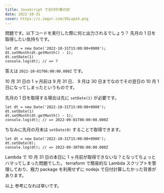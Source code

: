 ```yaml
---
title: JavaScript で日付計算の妙
date: 2022-10-31
cover: https://i.imgur.com/VbLapz4.png
---
```


問題です。以下コードを実行した際に何と出力されるでしょう？
先月の 1 日を取得したい気持ちです。

```nodejs
let dt = new Date('2022-10-31T15:00:00+0900');
dt.setMonth(dt.getMonth() - 1);
dt.setDate(1)
console.log(dt); // => ?
```

<!-- more -->

答えは `2022-10-01T06:00:00.000Z` です。

10 月 31 日の 1 ヶ月前は 9 月 31 日、
9 月は 30 日までなのでその翌日の 10 月 1 日になってしまったというものです。

先月の 1 日を取得する場合は先に `setDate(1)` が必要です。

```nodejs
let dt = new Date('2022-10-31T15:00:00+0900');
dt.setDate(1)
dt.setMonth(dt.getMonth() - 1);
console.log(dt); // => 2022-09-01T06:00:00.000Z
```

ちなみに先月の月末は `setDate(0)` することで取得できます。

```nodejs
let dt = new Date('2022-10-31T15:00:00+0900');
dt.setDate(0);
console.log(dt); // => 2022-09-30T06:00:00.000Z
```

Lambda で 10 月 31 日の本日に 1 ヶ月前が取得できないな？となってちょっとハマってしまった問題でした。
terraform で簡易的な Lambda スクリプトを管理しており、極力 package を利用せずに nodejs で日付計算したかった背景があります。

以上
参考になれば幸いです。
